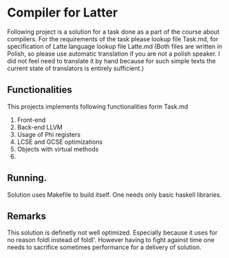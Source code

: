# Compiler for Latter
Following project is a solution for a task done as a part of the course about compilers. For the requirements of the task please lookup file Task.md, for specification of Latte language lookup file Latte.md (Both files are written in Polish, so please use automatic translation if you are not a polish speaker. I did not feel need to translate it by hand because for such simple texts the current state of translators is entirely sufficient.)

## Functionalities
This projects implements following functionalities form Task.md
1. Front-end
2. Back-end LLVM
3. Usage of Phi registers
4. LCSE and GCSE optimizations
5. Objects with virtual methods
6.  

## Running.
Solution uses Makefile to build itself. One needs only basic haskell libraries.

## Remarks
This solution is definetly not well optimized. Especially because it uses for no reason foldl instead of foldl'. However having to fight against time one needs to sacrifice sometimes performance for a delivery of solution.
